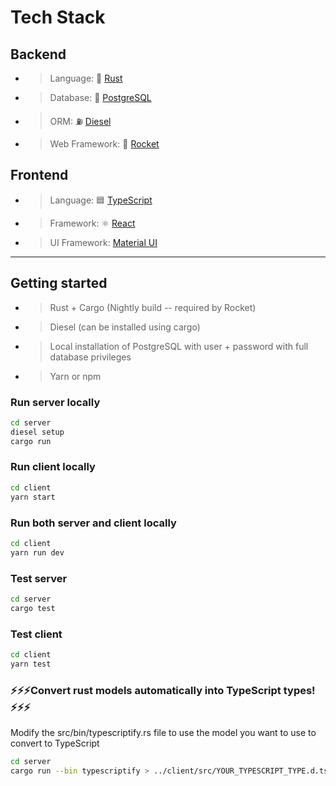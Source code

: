 # Tech Stack

## Backend

- > Language: 🦀 [Rust](https://www.rust-lang.org/)
- > Database: 🐘 [PostgreSQL](https://www.postgresql.org/)
- > ORM: ⛽ [Diesel](http://diesel.rs/)
- > Web Framework: 🚀 [Rocket](https://rocket.rs/)

## Frontend

- > Language: 🟦 [TypeScript](https://www.typescriptlang.org/)
- > Framework: ⚛️ [React](https://reactjs.org/)
- > UI Framework: [Material UI](https://material-ui.com/)

---

## Getting started

- > Rust + Cargo (Nightly build -- required by Rocket)
- > Diesel (can be installed using cargo)
- > Local installation of PostgreSQL with user + password with full database privileges
- > Yarn or npm

### Run server locally

```bash
cd server
diesel setup
cargo run
```

### Run client locally

```bash
cd client
yarn start
```

### Run both server and client locally

```bash
cd client
yarn run dev
```

### Test server

```bash
cd server
cargo test
```

### Test client

```bash
cd client
yarn test
```

### **⚡⚡⚡Convert rust models automatically into TypeScript types!⚡⚡⚡**

Modify the src/bin/typescriptify.rs file to use the model you want to use to convert to TypeScript

```bash
cd server
cargo run --bin typescriptify > ../client/src/YOUR_TYPESCRIPT_TYPE.d.ts
```
